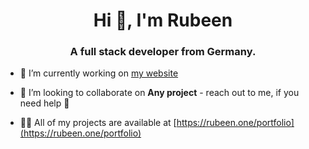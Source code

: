 <h1 align="center">Hi 👋, I'm Rubeen</h1>
<h3 align="center">A full stack developer from Germany.</h3>

- 🔭 I’m currently working on [my website](https://github.com/rubenvitt/personal-website)

- 👯 I’m looking to collaborate on **Any project** - reach out to me, if you need help 🚀

- 👨‍💻 All of my projects are available at [https://rubeen.one/portfolio](https://rubeen.one/portfolio)

<!--
**rubenvitt/rubenvitt** is a ✨ _special_ ✨ repository because its `README.md` (this file) appears on your GitHub profile.

Here are some ideas to get you started:

- 🔭 I’m currently working on ...
- 🌱 I’m currently learning ...
- 👯 I’m looking to collaborate on ...
- 🤔 I’m looking for help with ...
- 💬 Ask me about ...
- 📫 How to reach me: ...
- 😄 Pronouns: ...
- ⚡ Fun fact: ...
-->
